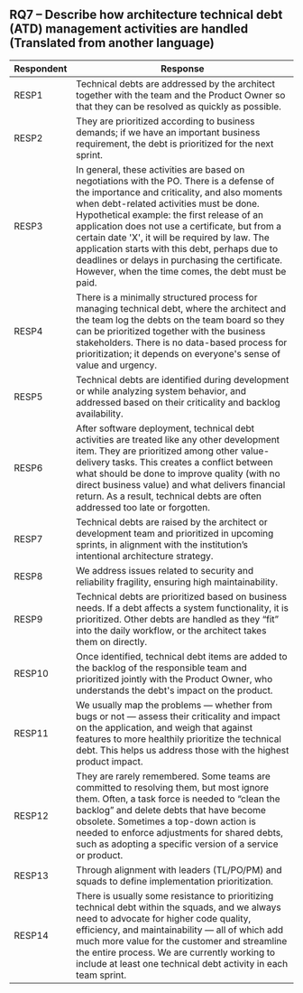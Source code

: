 ## RQ7 – Describe how architecture technical debt (ATD) management activities are handled (Translated from another language)  

| Respondent | Response |
|------------|----------|
| RESP1 | Technical debts are addressed by the architect together with the team and the Product Owner so that they can be resolved as quickly as possible. |
| RESP2 | They are prioritized according to business demands; if we have an important business requirement, the debt is prioritized for the next sprint. |
| RESP3 | In general, these activities are based on negotiations with the PO. There is a defense of the importance and criticality, and also moments when debt-related activities must be done. Hypothetical example: the first release of an application does not use a certificate, but from a certain date 'X', it will be required by law. The application starts with this debt, perhaps due to deadlines or delays in purchasing the certificate. However, when the time comes, the debt must be paid. |
| RESP4 | There is a minimally structured process for managing technical debt, where the architect and the team log the debts on the team board so they can be prioritized together with the business stakeholders. There is no data-based process for prioritization; it depends on everyone's sense of value and urgency. |
| RESP5 | Technical debts are identified during development or while analyzing system behavior, and addressed based on their criticality and backlog availability. |
| RESP6 | After software deployment, technical debt activities are treated like any other development item. They are prioritized among other value-delivery tasks. This creates a conflict between what should be done to improve quality (with no direct business value) and what delivers financial return. As a result, technical debts are often addressed too late or forgotten. |
| RESP7 | Technical debts are raised by the architect or development team and prioritized in upcoming sprints, in alignment with the institution’s intentional architecture strategy. |
| RESP8 | We address issues related to security and reliability fragility, ensuring high maintainability. |
| RESP9 | Technical debts are prioritized based on business needs. If a debt affects a system functionality, it is prioritized. Other debts are handled as they “fit” into the daily workflow, or the architect takes them on directly. |
| RESP10 | Once identified, technical debt items are added to the backlog of the responsible team and prioritized jointly with the Product Owner, who understands the debt's impact on the product. |
| RESP11 | We usually map the problems — whether from bugs or not — assess their criticality and impact on the application, and weigh that against features to more healthily prioritize the technical debt. This helps us address those with the highest product impact. |
| RESP12 | They are rarely remembered. Some teams are committed to resolving them, but most ignore them. Often, a task force is needed to “clean the backlog” and delete debts that have become obsolete. Sometimes a top-down action is needed to enforce adjustments for shared debts, such as adopting a specific version of a service or product. |
| RESP13 | Through alignment with leaders (TL/PO/PM) and squads to define implementation prioritization. |
| RESP14 | There is usually some resistance to prioritizing technical debt within the squads, and we always need to advocate for higher code quality, efficiency, and maintainability — all of which add much more value for the customer and streamline the entire process. We are currently working to include at least one technical debt activity in each team sprint. |

